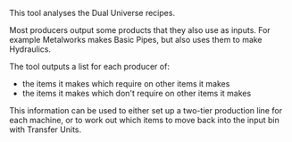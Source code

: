 This tool analyses the Dual Universe recipes.

Most producers output some products that they also use as inputs. For example Metalworks makes Basic Pipes, but also uses them to make Hydraulics.

The tool outputs a list for each producer of:

- the items it makes which require on other items it makes
- the items it makes which don't require on other items it makes

This information can be used to either set up a two-tier production line for each machine, or to work out which items to move back into the input bin with Transfer Units.